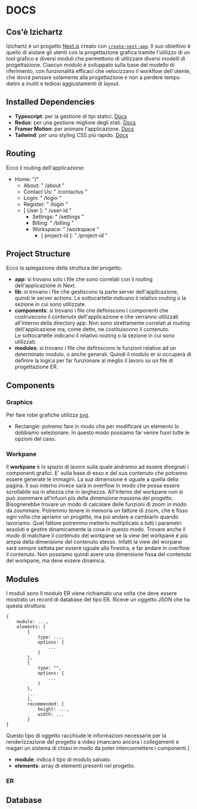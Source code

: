 # DOCS 


## Cos'è Izichartz
Izichartz è un progetto [Next.js](https://nextjs.org/) creato con [`create-next-app`](https://github.com/vercel/next.js/tree/canary/packages/create-next-app).
Il suo obiettivo è quello di aiutare gli utenti con la progettazione grafica tramite l'utilizzo di un tool grafico e diversi moduli che permettono di utilizzare diversi modelli di progettazione. Ciascun modulo è sviluppato sulla base del modello di riferimento, con funzionalità efficaci che velocizzano il workflow dell'utente, che dovrà pensare solamente alla progettazione e non a perdere tempo dietro a inutili e tediosi aggiustamenti di layout.


## Installed Dependencies
- **Typescript**: per la gestione di tipi statici. [Docs](https://www.typescriptlang.org/docs/)
- **Redux**: per una gestione migliore degli stati. [Docs](https://redux.js.org/usage/)
- **Framer Motion**: per animare l'applicazione. [Docs](https://www.framer.com/motion/?utm_source=google&utm_medium=adwords&utm_campaign=PerformanceMax-Framer_&gad_source=1&gclid=CjwKCAjw48-vBhBbEiwAzqrZVPK9OUm1ZKgYlNwriO01FcAHAsEpZ2kxMAWIwdV13ztZ8HaSvrPvXBoCBYEQAvD_BwE)
- **Tailwind**: per uno styling CSS più rapido. [Docs](https://tailwindcss.com/docs/installation)


## Routing
Ecco il routing dell'applicazione:
- Home: "/"
    - About: " /about "
    - Contact Us: " /contactus "
    - Login: " /login "
    - Register: " /login "
    - [ User ]: " /user-id "
        - Settings: " /settings "
        - Billing: " /billing "
        - Workspace: " /workspace "
            - [ project-id ]: " /project-id "


## Project Structure
Ecco la spiegazione della struttura del progetto:
- **app**: si trovano solo i file che sono correlati con il routing dell'applicazione in Next.
- **lib**: si trovano i file che gestiscono la parte server dell'applicazione, quindi le server actions. Le sottocartelle indicano il relativo routing o la sezione in cui sono utilizzate.
- **components**: si trovano i file che definiscono i componenti che costruiscono il contenuto dell'applicazione e che verranno utilizzati all'interno della directory app. Non sono strettamente correlati al routing dell'applicazione ma, come detto, ne costituiscono il contenuto.   
Le sottocartelle indicano il relativo routing o la sezione in cui sono utilizzati.
- **modules**: si trovano i file che definiscono le funzioni relative ad un determinato modulo, o anche generali. Quindi il modulo er si occuperà di definire la logica per far funzionare al meglio il lavoro su un file di progettazione ER.


## Components
### Graphics
Per fare robe grafiche utilizza [svg](https://www.w3schools.com/graphics/svg_intro.asp). 
- Rectangle: potremo fare in modo che per modificare un elemento lo dobbiamo selezionare. In questo modo possiamo far venire fuori tutte le opzioni del caso.

### Workpane
Il **workpane** è lo spazio di lavoro sulla quale andranno ad essere disegnati i componenti grafici. E' sulla base di esso e del suo contenuto che potranno essere generate le immagini. La sua dimensione è uguale a quella della pagina. Il suo interno invece sarà in overflow in modo che possa essere scrollabile sia in altezza che in larghezza.
All'interno del workpane non si può zoommare all'infuori più della dimensione massima del progetto. 
Bisognerebbe trovare un modo di calcolare delle funzioni di zoom in modo da zoommare. Potremmo tenere in memoria un fattore di zoom, che è fisso ogni volta che apriamo un progetto, ma poi andare a cambiarlo quando lavoriamo. Quel fattore potremmo metterlo moltiplicato a tutti i parametri assoluti e gestire dinamicamente la cosa in questo modo. 
Trovare anche il modo di matchare il contenuto del workpane se la view del workpane è più ampia della dimensione del contenuto stesso. Infatti la view del worpane sarà sempre settata per essere uguale alla finestra, e far andare in overflow il contenuto. Non possiamo quindi avere una dimensione fissa del contenuto del workpane, ma deve essere dinamica.

## Modules
I moduli sono 
Il modulo ER viene richiamato una volta che deve essere mostrato un record di database del tipo ER. Riceve un oggetto JSON che ha questa struttura:
```
{
    module: ...,
    elements: [
        {
            type: ...,
            options: {
                ...
            }
        },
        {
            type: "",
            options: {
                ...
            }
        },
        ...
        ],
        recommended: {
            height: ...,
            width: ...
        }
}
```

Questo tipo di oggetto racchiude le informazioni necessarie per la renderizzazione del progetto a video (mancano ancora i collegamenti e magari un sistema di chiavi in modo da poter interconnettere i componenti.)
- **module**: indica il tipo di modulo salvato. 
- **elements**: array di elementi presenti nel progetto.

### ER


## Database

<!-- INGLESE
## Docs
Izichartz is a [Next.js](https://nextjs.org/) project bootstrapped with [`create-next-app`](https://github.com/vercel/next.js/tree/canary/packages/create-next-app).
Its goal is to help users with software design through a grafic tool and various design model modules. Each module is specifically developed 
for the relative design model, with effective functionalities that will help the user fastening his workflow and focusing on the design and the development, instead of wasting time with useless layout adjustments. 

### Installed Dependencies
- **Typescript**: for static types management. [Docs](https://www.typescriptlang.org/docs/)
- **Redux**: for better state management. [Docs](https://redux.js.org/usage/)
- **Framer Motion**: for animating the app. [Docs](https://www.framer.com/motion/?utm_source=google&utm_medium=adwords&utm_campaign=PerformanceMax-Framer_&gad_source=1&gclid=CjwKCAjw48-vBhBbEiwAzqrZVPK9OUm1ZKgYlNwriO01FcAHAsEpZ2kxMAWIwdV13ztZ8HaSvrPvXBoCBYEQAvD_BwE)
- **Tailwind**: for faster CSS styling. [Docs](https://tailwindcss.com/docs/installation)

### Routing
Here's the routing of the app:
- Home: "/"
    - About: "/about"
    - Contact Us: "/contactus"
    - Login: "/login"
    - Register: "/login"

### Project Structure
Here's the project structure explanation:
- **app**: only routing-related files (and relative styling files) are allowed in this directory.
- **lib**: in this folder there are files related to the backend logic.
- **components**: in this folder there are files that define the components that will be declares in the app components. 
They are not related to the routing logic, but they are the bricks that build the app.
They are divided to   

### Components
-->

[def]: https://www.w3schools.com/graphics/svg_intro.asp